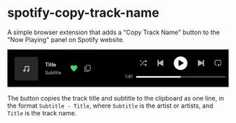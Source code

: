 # spotify-copy-track-name
A simple browser extension that adds a "Copy Track Name" button to the "Now Playing" panel on Spotify website.

![preview](preview.gif)

The button copies the track title and subtitle to the clipboard as one line, in the format `Subtitle - Title`, where `Subtitle` is the artist or artists, and `Title` is the track name.
